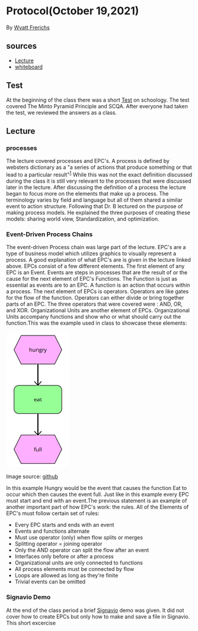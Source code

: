 # Protocol(October 19,2021)
 By [Wyatt Frerichs](https://github.com/WyattFrerichs)
 ## sources
   - [Lecture](https://github.com/birkenkrahe/mod482/blob/main/9_modeling_epc/README.md#fn.2)
   - [whiteboard](https://drive.google.com/drive/u/1/folders/101mhUrhjFHAK9t3jgLf2s31Ux-MPyVQD)
 ## Test
 At the beginning of the class there was a short [Test](https://lyon.schoology.com/assignment/5399738031/assessment) on schoology. The test covered  The Minto Pyramid Principle and SCQA.
 After everyone had taken the test, we reviewed the answers as a class.
 ## Lecture
 ### processes
The lecture covered processes and EPC's. A process is defined by websters dictionary as a 
"a series of actions that produce something or that lead to a particular result"<sup>[1](https://www.merriam-webster.com/dictionary/process)</sup>
While this was not the exact definition discussed during the class it is still very relevant to the processes that were discussed later in the lecture.
After discussing the definition of a process the lecture began to focus more on the elements that make up a process. The terminology varies by field and 
language but all of them shared a similar event to action structure. Following that Dr. B lectured on the purpose of making process models. He explained 
the three purposes of creating these models: sharing world view, Standardization, and optimization.
### Event-Driven Process Chains
The event-driven Process chain was large part of the lecture. EPC's are a type of business model which utilizes graphics to visually represent a process.
A good explanation of what EPC's are is given in the lecture linked above. EPCs consist of a few different elements. The first element of any EPC is an Event.
Events are steps in processes that are the result of or the cause for the next element of EPC's Functions. The Function is just as essential as events are to an EPC.
A function is an action that occurs within a process. The next element of EPCs is operators. Operators are like gates for the flow of the function. Operators can either divide or bring together parts of an EPC. The three
operators that were covered were : AND, OR, and XOR. Organizational Units are another element of EPCs. Organizational Units accompany functions and show who or what should carry out the function.This was the example used in class to showcase these elements:



![image](https://github.com/birkenkrahe/mod482/blob/main/9_modeling_epc/img/event1.png)

Image source: [github](https://github.com/birkenkrahe/mod482/blob/main/9_modeling_epc/img/event1.png)


In this example Hungry would be the event that causes the function Eat to occur which then causes the event full. Just like in this example every EPC must start and end with an event.The previous statement is an example of another important part of how EPC's work: the rules. All of the Elements of EPC's must follow certain set of rules:
   -	Every EPC starts and ends with an event
   -  Events and functions alternate
   -	Must use operator (only) when flow splits or merges
   - 	Splitting operator = joining operator
   -	Only the AND operator can split the flow after an event
   - 	Interfaces only before or after a process
   -	Organizational units are only connected to functions
   -	All process elements must be connected by flow
   - 	Loops are allowed as long as they're finite
   -	Trivial events can be omitted
### Signavio Demo
At the end of the class period a brief [Signavio](https://www.signavio.com/?gclid=CjwKCAjwzt6LBhBeEiwAbPGOgflY8h0ogu3vD-SVQIbC4bgrn1ifH5kC58uHZxdgmk51FoqV0WLEnRoCWXEQAvD_BwE) demo was given. It did not cover how to create EPCs but only how to make and save a file in Signavio. This short excercise 

